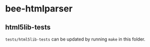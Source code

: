 # bee-htmlparser

## html5lib-tests

`tests/html5lib-tests` can be updated by running `make` in this folder.
